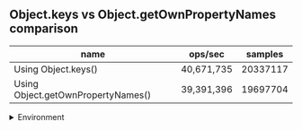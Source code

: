 ## Object.keys vs Object.getOwnPropertyNames comparison

|name|ops/sec|samples|
|-|-|-|
|Using Object.keys()|40,671,735|20337117|
|Using Object.getOwnPropertyNames()|39,391,396|19697704|


<details>
<summary>Environment</summary>

* __Machine:__ linux x64 | 4 vCPUs | 7.6GB Mem
* __Run:__ Thu Sep 04 2025 18:12:40 GMT+0000 (Coordinated Universal Time)
* __Node:__ `v22.19.0`
</details>

<!--
{"environment":{"platform":"linux","arch":"x64","cpus":4,"totalMemory":7.597843170166016},"benchmarks":[{"name":"Using Object.keys()","samples":20337117,"opsSec":40671735.94197845},{"name":"Using Object.getOwnPropertyNames()","samples":19697704,"opsSec":39391396.45896741}]}-->
